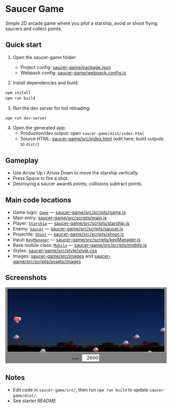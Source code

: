 # Saucer Game

Simple 2D arcade game where you pilot a starship, avoid or shoot flying saucers and collect points.

## Quick start

1. Open the saucer-game folder:
   - Project config: [saucer-game/package.json](saucer-game/package.json)
   - Webpack config: [saucer-game/webpack.config.js](saucer-game/webpack.config.js)

2. Install dependencies and build:
```sh
npm install
npm run build
```

3. Run the dev server for hot reloading:
```sh
npm run dev-server
```

4. Open the generated app:
   - Production/dev output: open `saucer-game/dist/index.html`
   - Source HTML: [saucer-game/src/index.html](saucer-game/src/index.html) (edit here; build outputs to `dist/`)

## Gameplay

- Use Arrow Up / Arrow Down to move the starship vertically.
- Press Space to fire a shot.
- Destroying a saucer awards points; collisions subtract points.

## Main code locations

- Game logic: [`Game`](saucer-game/src/scripts/game.js) — [saucer-game/src/scripts/game.js](saucer-game/src/scripts/game.js)  
- Main entry: [saucer-game/src/scripts/main.js](saucer-game/src/scripts/main.js)  
- Player: [`Starship`](saucer-game/src/scripts/starship.js) — [saucer-game/src/scripts/starship.js](saucer-game/src/scripts/starship.js)  
- Enemy: [`Saucer`](saucer-game/src/scripts/saucer.js) — [saucer-game/src/scripts/saucer.js](saucer-game/src/scripts/saucer.js)  
- Projectile: [`Shoot`](saucer-game/src/scripts/shoot.js) — [saucer-game/src/scripts/shoot.js](saucer-game/src/scripts/shoot.js)  
- Input: [`KeyManager`](saucer-game/src/scripts/keyManager.js) — [saucer-game/src/scripts/keyManager.js](saucer-game/src/scripts/keyManager.js)  
- Base mobile class: [`Mobile`](saucer-game/src/scripts/mobile.js) — [saucer-game/src/scripts/mobile.js](saucer-game/src/scripts/mobile.js)  
- Styles: [saucer-game/src/style/style.css](saucer-game/src/style/style.css)  
- Images: [saucer-game/src/images](saucer-game/src/images) and [saucer-game/src/scripts/assets/images](saucer-game/src/scripts/assets/images)

## Screenshots

    
![Game Screenshot](https://github.com/LaMesker/saucer-game-JS/blob/main/Screenshots/game.png)


## Notes

- Edit code in `saucer-game/src/`, then run `npm run build` to update `saucer-game/dist/`.
- See starter README
